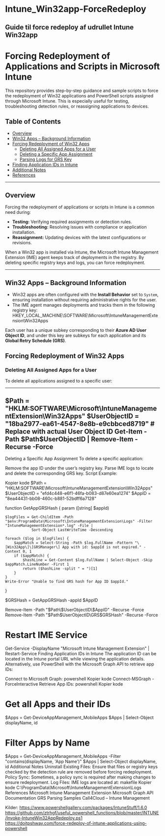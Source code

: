 # Intune_Win32app-ForceRedeploy
## Guide til force redeploy af udrullet Intune Win32app <br>


# Forcing Redeployment of Applications and Scripts in Microsoft Intune

This repository provides step-by-step guidance and sample scripts to force the redeployment of Win32 applications and PowerShell scripts assigned through Microsoft Intune. This is especially useful for testing, troubleshooting detection rules, or reassigning applications to devices.

## Table of Contents
- [Overview](#overview)
- [Win32 Apps – Background Information](#win32-apps--background-information)
- [Forcing Redeployment of Win32 Apps](#forcing-redeployment-of-win32-apps)
  - [Deleting All Assigned Apps for a User](#deleting-all-assigned-apps-for-a-user)
  - [Deleting a Specific App Assignment](#deleting-a-specific-app-assignment)
  - [Parsing Logs for GRS Key](#parsing-logs-for-grs-key)
- [Finding Application IDs in Intune](#finding-application-ids-in-intune)
- [Additional Notes](#additional-notes)
- [References](#references)

---

## Overview

Forcing the redeployment of applications or scripts in Intune is a common need during:
- **Testing:** Verifying required assignments or detection rules.
- **Troubleshooting:** Resolving issues with compliance or application installation.
- **Reassignment:** Updating devices with the latest configurations or revisions.

When a Win32 app is installed via Intune, the Microsoft Intune Management Extension (IME) agent keeps track of deployments in the registry. By deleting specific registry keys and logs, you can force redeployment.

---

## Win32 Apps – Background Information

- Win32 apps are often configured with the **Install Behavior** set to `System`, ensuring installation without requiring administrative rights for the user.
- The IME agent manages deployments and tracks them in the following registry key:
HKEY_LOCAL_MACHINE\SOFTWARE\Microsoft\IntuneManagementExtension\Win32Apps


Each user has a unique subkey corresponding to their **Azure AD User Object ID**, and under this key are subkeys for each application and its **Global Retry Schedule (GRS)**.


## Forcing Redeployment of Win32 Apps

### Deleting All Assigned Apps for a User
To delete all applications assigned to a specific user:

---
$Path = "HKLM:SOFTWARE\Microsoft\IntuneManagementExtension\Win32Apps"
$UserObjectID = "18ba2977-ea61-4547-8e8b-e9cbbced8719"  # Replace with actual User Object ID
Get-Item -Path $Path\$UserObjectID | Remove-Item -Recurse -Force
---

Deleting a Specific App Assignment
To delete a specific application:

Remove the app ID under the user’s registry key.
Parse IME logs to locate and delete the corresponding GRS key.
Script Example:

Kopier kode
$Path = "HKLM:SOFTWARE\Microsoft\IntuneManagementExtension\Win32Apps"
$UserObjectID = "efd4c448-e6f1-46fa-b083-d87e60ea1274"
$AppID = "8ea44431-bb08-460c-b881-52bdff6a7128"

function GetAppGRSHash {
    param ([string] $appId)

    $logFiles = Get-ChildItem -Path "$env:ProgramData\Microsoft\IntuneManagementExtension\Logs" -Filter "IntuneManagementExtension*.log" -File |
                Sort-Object LastWriteTime -Descending

    foreach ($log in $logFiles) {
        $appMatch = Select-String -Path $log.FullName -Pattern "\[Win32App\]\[GRSManager\] App with id: $appId is not expired." -Context 0, 1
        if ($appMatch) {
            $hashLine = Get-Content $log.FullName | Select-Object -Skip $appMatch.LineNumber -First 1
            return ($hashLine -split " = ")[1]
        }
    }
    Write-Error "Unable to find GRS hash for App ID $appId."
}

$GRSHash = GetAppGRSHash -appId $AppID

Remove-Item -Path "$Path\$UserObjectID\$AppID" -Recurse -Force
Remove-Item -Path "$Path\$UserObjectID\GRS\$GRSHash" -Recurse -Force

# Restart IME Service
Get-Service -DisplayName "Microsoft Intune Management Extension" | Restart-Service
Finding Application IDs in Intune
The application ID can be located in the Intune portal URL while viewing the application details. Alternatively, use PowerShell with the Microsoft Graph API to retrieve app IDs:

Connect to Microsoft Graph:
powershell
Kopier kode
Connect-MSGraph -ForceInteractive
Retrieve App IDs:
powershell
Kopier kode
# Get all Apps and their IDs
$Apps = Get-DeviceAppManagement_MobileApps 
$Apps | Select-Object displayName, id

# Filter Apps by Name
$Apps = Get-DeviceAppManagement_MobileApps -Filter "contains(displayName, 'App Name')"
$Apps | Select-Object displayName, id
Additional Notes
Uninstall Existing Files: Ensure that files or registry keys checked by the detection rule are removed before forcing redeployment.
Policy Sync: Sometimes, a policy sync is required after making changes to ensure redeployment.
Log Files: IME logs are located at:
makefile
Kopier kode
C:\ProgramData\Microsoft\IntuneManagementExtension\Logs
References
Microsoft Intune Management Extension
Microsoft Graph API Documentation
GRS Parsing Samples
Call4Cloud – Intune Management

Kilder:
https://www.powershellgallery.com/packages/IntuneStuff/1.6.0
https://github.com/ztrhgf/useful_powershell_functions/blob/master/INTUNE/Invoke-IntuneWin32AppRedeploy.ps1 <br>
https://doitpshway.com/force-redeploy-of-intune-applications-using-powershell <br>
